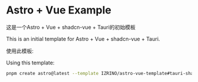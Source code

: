 # Astro + Vue Example
这是一个Astro + Vue + shadcn-vue + Tauri的初始模板

This is an initial template for Astro + Vue + shadcn-vue + Tauri.

使用此模板:

Using this template:
```sh
pnpm create astro@latest --template IZRINO/astro-vue-template#tauri-shadcn-vue
```